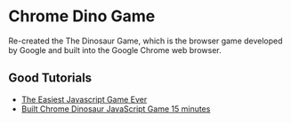 # Chrome Dino Game

Re-created the The Dinosaur Game, which is the browser game developed by Google and built into the Google Chrome web browser. 


## Good Tutorials
- [The Easiest Javascript Game Ever](https://www.youtube.com/watch?v=bG2BmmYr9NQ)
- [Built Chrome Dinosaur JavaScript Game 15 minutes](https://www.youtube.com/watch?v=i7nIutSLvdU)